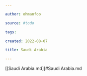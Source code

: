 ```yaml
---

author: ohmanfoo

source: #todo

tags: 

created: 2022-08-07

title: Saudi Arabia

---
```

[[Saudi Arabia.md]]#Saudi Arabia.md